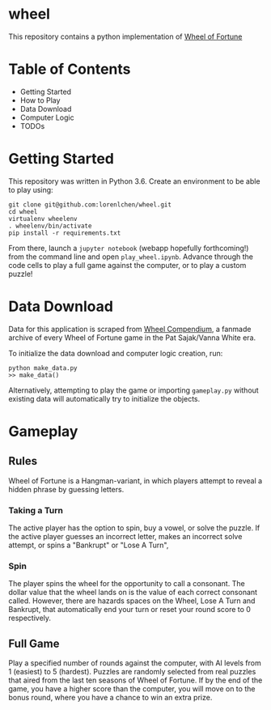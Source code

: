 # wheel

This repository contains a python implementation of [Wheel of Fortune](https://en.wikipedia.org/wiki/Wheel_of_Fortune_(U.S._game_show))

# Table of Contents

* Getting Started
* How to Play
* Data Download
* Computer Logic
* TODOs

# Getting Started

This repository was written in Python 3.6. Create an environment to be able to play using:
```
git clone git@github.com:lorenlchen/wheel.git
cd wheel
virtualenv wheelenv
. wheelenv/bin/activate
pip install -r requirements.txt
```
From there, launch a `jupyter notebook` (webapp hopefully forthcoming!) from the command line and open `play_wheel.ipynb`. Advance through the code cells to play a full game against the computer, or to play a custom puzzle!
# Data Download
Data for this application is scraped from [Wheel Compendium](http://buyavowel.boards.net/page/compendium), a fanmade archive of every Wheel of Fortune game in the Pat Sajak/Vanna White era.

To initialize the data download and computer logic creation, run:
```
python make_data.py
>> make_data()
```
Alternatively, attempting to play the game or importing `gameplay.py` without existing data will automatically try to initialize the objects.

# Gameplay
## Rules
Wheel of Fortune is a Hangman-variant, in which players attempt to reveal a hidden phrase by guessing letters.
### Taking a Turn
The active player has the option to spin, buy a vowel, or solve the puzzle. If the active player guesses an incorrect letter, makes an incorrect solve attempt, or spins a "Bankrupt" or "Lose A Turn",
### Spin
The player spins the wheel for the opportunity to call a consonant. The dollar value that the wheel lands on is the value of each correct consonant called. However, there are hazards spaces on the Wheel, Lose A Turn and Bankrupt, that automatically end your turn or reset your round score to 0 respectively.
## Full Game
Play a specified number of rounds against the computer, with AI levels from 1 (easiest) to 5 (hardest). Puzzles are randomly selected from real puzzles that aired from the last ten seasons of Wheel of Fortune. If by the end of the game, you have a higher score than the computer, you will move on to the bonus round, where you have a chance to win an extra prize.
